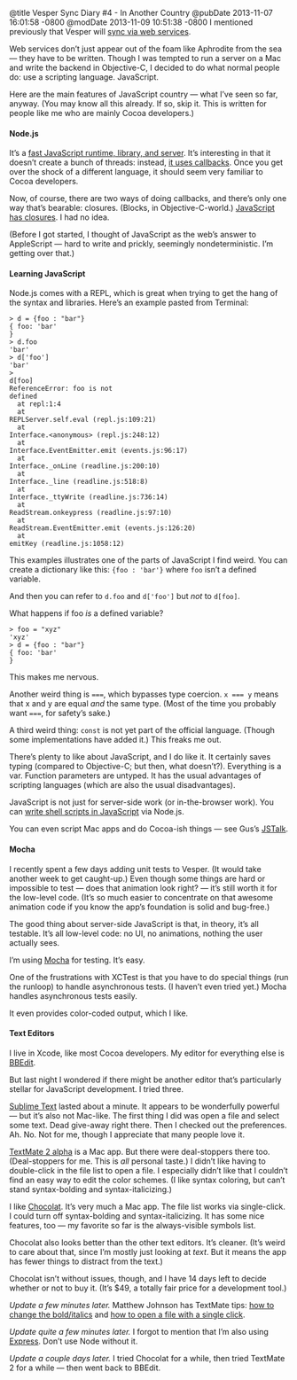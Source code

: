 @title Vesper Sync Diary #4 - In Another Country
@pubDate 2013-11-07 16:01:58 -0800
@modDate 2013-11-09 10:51:38 -0800
I mentioned previously that Vesper will [sync via web services](http://inessential.com/2013/11/05/vesper_sync_diary_3_immutability_del).

Web services don’t just appear out of the foam like Aphrodite from the sea — they have to be written. Though I was tempted to run a server on a Mac and write the backend in Objective-C, I decided to do what normal people do: use a scripting language. JavaScript.

Here are the main features of JavaScript country — what I’ve seen so far, anyway. (You may know all this already. If so, skip it. This is written for people like me who are mainly Cocoa developers.)

#### Node.js

It’s a [fast JavaScript runtime, library, and server](http://nodejs.org/). It’s interesting in that it doesn’t create a bunch of threads: instead, [it uses callbacks](http://nodejs.org/about/). Once you get over the shock of a different language, it should seem very familiar to Cocoa developers.

Now, of course, there are two ways of doing callbacks, and there’s only one way that’s bearable: closures. (Blocks, in Objective-C-world.) [JavaScript has closures](https://developer.mozilla.org/en-US/docs/Web/JavaScript/Guide/Closures). I had no idea.

(Before I got started, I thought of JavaScript as the web’s answer to AppleScript — hard to write and prickly, seemingly nondeterministic. I’m getting over that.)

#### Learning JavaScript

Node.js comes with a REPL, which is great when trying to get the hang of the syntax and libraries. Here’s an example pasted from Terminal:

<code>> d = {foo : "bar"}</code><br />
<code>{ foo: 'bar' }</code><br />
<code>> d.foo</code><br />
<code>'bar'</code><br />
<code>> d['foo']</code><br />
<code>'bar'</code><br />
<code>> d[foo]</code><br />
<code>ReferenceError: foo is not defined</code><br />
<code>&nbsp;&nbsp;at repl:1:4</code><br />
<code>&nbsp;&nbsp;at REPLServer.self.eval (repl.js:109:21)</code><br />
<code>&nbsp;&nbsp;at Interface.&lt;anonymous> (repl.js:248:12)</code><br />
<code>&nbsp;&nbsp;at Interface.EventEmitter.emit (events.js:96:17)</code><br />
<code>&nbsp;&nbsp;at Interface._onLine (readline.js:200:10)</code><br />
<code>&nbsp;&nbsp;at Interface._line (readline.js:518:8)</code><br />
<code>&nbsp;&nbsp;at Interface._ttyWrite (readline.js:736:14)</code><br />
<code>&nbsp;&nbsp;at ReadStream.onkeypress (readline.js:97:10)</code><br />
<code>&nbsp;&nbsp;at ReadStream.EventEmitter.emit (events.js:126:20)</code><br />
<code>&nbsp;&nbsp;at emitKey (readline.js:1058:12)</code>

This examples illustrates one of the parts of JavaScript I find weird. You can create a dictionary like this: <code>{foo : 'bar'}</code> where `foo` isn’t a defined variable.

And then you can refer to `d.foo` and `d['foo']` but *not* to `d[foo]`.

What happens if foo *is* a defined variable?

<code>> foo = "xyz"</code><br />
<code>'xyz'</code><br />
<code>> d = {foo : "bar"}</code><br />
<code>{ foo: 'bar' }</code>

This makes me nervous.

Another weird thing is `===`, which bypasses type coercion. `x === y` means that x and y are equal *and* the same type. (Most of the time you probably want `===`, for safety’s sake.)

A third weird thing: `const` is not yet part of the official language. (Though some implementations have added it.) This freaks me out.

There’s plenty to like about JavaScript, and I do like it. It certainly saves typing (compared to Objective-C; but then, what doesn’t?). Everything is a var. Function parameters are untyped. It has the usual advantages of scripting languages (which are also the usual disadvantages).

JavaScript is not just for server-side work (or in-the-browser work). You can [write shell scripts in JavaScript](http://www.2ality.com/2011/12/nodejs-shell-scripting.html) via Node.js.

You can even script Mac apps and do Cocoa-ish things — see Gus’s [JSTalk](http://jstalk.org/).

#### Mocha

I recently spent a few days adding unit tests to Vesper. (It would take another week to get caught-up.) Even though some things are hard or impossible to test — does that animation look right? — it’s still worth it for the low-level code. (It’s so much easier to concentrate on that awesome animation code if you know the app’s foundation is solid and bug-free.)

The good thing about server-side JavaScript is that, in theory, it’s all testable. It’s all low-level code: no UI, no animations, nothing the user actually sees.

I’m using [Mocha](http://visionmedia.github.io/mocha/) for testing. It’s easy.

One of the frustrations with XCTest is that you have to do special things (run the runloop) to handle asynchronous tests. (I haven’t even tried yet.) Mocha handles asynchronous tests easily.

It even provides color-coded output, which I like.

#### Text Editors

I live in Xcode, like most Cocoa developers. My editor for everything else is [BBEdit](http://www.barebones.com/products/bbedit/).

But last night I wondered if there might be another editor that’s particularly stellar for JavaScript development. I tried three.

[Sublime Text](http://www.sublimetext.com/) lasted about a minute. It appears to be wonderfully powerful — but it’s also not Mac-like. The first thing I did was open a file and select some text. Dead give-away right there. Then I checked out the preferences. Ah. No. Not for me, though I appreciate that many people love it.

[TextMate 2 alpha](http://macromates.com/download) is a Mac app. But there were deal-stoppers there too. (Deal-stoppers for me. This is *all* personal taste.) I didn’t like having to double-click in the file list to open a file. I especially didn’t like that I couldn’t find an easy way to edit the color schemes. (I like syntax coloring, but can’t stand syntax-bolding and syntax-italicizing.)

I like [Chocolat](https://chocolatapp.com/). It’s very much a Mac app. The file list works via single-click. I could turn off syntax-bolding and syntax-italicizing. It has some nice features, too — my favorite so far is the always-visible symbols list.

Chocolat also looks better than the other text editors. It’s cleaner. (It’s weird to care about that, since I’m mostly just looking at *text*. But it means the app has fewer things to distract from the text.)

Chocolat isn’t without issues, though, and I have 14 days left to decide whether or not to buy it. (It’s $49, a totally fair price for a development tool.)

*Update a few minutes later.* Matthew Johnson has TextMate tips: [how to change the bold/italics](https://twitter.com/anandabits/status/398609652989976576) and [how to open a file with a single click](https://twitter.com/anandabits/status/398609262777098240).

*Update quite a few minutes later.* I forgot to mention that I’m also using [Express](http://expressjs.com/). Don’t use Node without it.

*Update a couple days later.* I tried Chocolat for a while, then tried TextMate 2 for a while — then went back to BBEdit.
